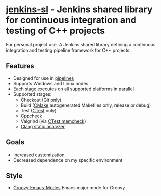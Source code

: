 **[jenkins-sl](https://github.com/leighgarbs/jenkins-sl)** -
  Jenkins shared library for continuous integration and testing of C++ projects
===============================================================

For personal project use.  A Jenkins shared library defining a continuous integration and testing pipeline framework for C++ projects.

## Features ##
* Designed for use in [pipelines](https://jenkins.io/doc/book/pipeline/)
* Supports Windows and Linux nodes
* Each stage executes on all supported platforms in parallel
* Supported stages:
  * Checkout (Git only)
  * Build ([CMake](https://cmake.org/) autogenerated Makefiles only, release or debug)
  * Test ([CTest](https://gitlab.kitware.com/cmake/community/wikis/home#ctest) only)
  * [Cppcheck](http://cppcheck.sourceforge.net/)
  * Valgrind (via [CTest memcheck](https://cmake.org/cmake/help/latest/manual/ctest.1.html#ctest-memcheck-step))
  * [Clang static analyzer](https://clang-analyzer.llvm.org/)

## Goals ##
  * Increased customization
  * Decreased dependence on my specific environment

## Style ##
* [Groovy-Emacs-Modes](https://github.com/Groovy-Emacs-Modes/groovy-emacs-modes) Emacs major mode for Groovy

